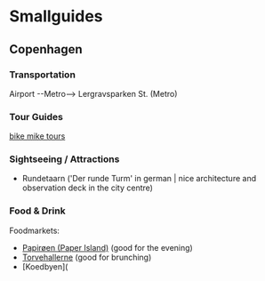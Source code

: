 

# Smallguides

## Copenhagen

### Transportation

Airport --Metro--> Lergravsparken St. (Metro)

### Tour Guides

[bike mike tours](http://bikecopenhagenwithmike.dk/)

### Sightseeing / Attractions

- Rundetaarn ('Der runde Turm' in german | nice architecture and observation deck in the city centre)

### Food & Drink

Foodmarkets:
- [Papirøen (Paper Island)](https://handluggageonly.co.uk/2016/04/30/why-you-need-to-enjoy-copenhagens-delicious-food-market-on-paper-island/) (good for the evening)
- [Torvehallerne](https://handluggageonly.co.uk/2016/05/19/a-locals-guide-to-eating-at-koedbyen-meat-packing-district-copenhagen/) (good for brunching)
- [Koedbyen](

